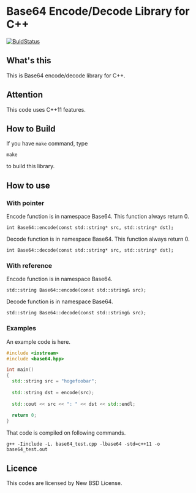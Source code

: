 # Base64 Encode/Decode Library for C++
[![BuldStatus](https://travis-ci.org/gofer/libbase64.svg?branch=dev-ver2)](https://travis-ci.org/gofer/libbase64)

## What's this
This is Base64 encode/decode library for C++.

## Attention
This code uses C++11 features.

## How to Build
If you have `make` command, type

    make

to build this library.

## How to use

### With pointer
Encode function is in namespace Base64. This function always return 0.

    int Base64::encode(const std::string* src, std::string* dst);

Decode function is in namespace Base64. This function always return 0.

    int Base64::decode(const std::string* src, std::string* dst);
  
### With reference
Encode function is in namespace Base64.

    std::string Base64::encode(const std::string& src);

Decode function is in namespace Base64.

    std::string Base64::decode(const std::string& src);

### Examples
An example code is here.

```c++
#include <iostream>
#include <base64.hpp>

int main()
{
  std::string src = "hogefoobar";
  
  std::string dst = encode(src);
  
  std::cout << src << ": " << dst << std::endl;
  
  return 0;
}
```

That code is compiled on following commands.

    g++ -Iinclude -L. base64_test.cpp -lbase64 -std=c++11 -o base64_test.out

## Licence
This codes are licensed by New BSD License.
